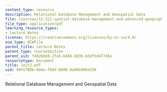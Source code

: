 ```yaml
---
content_type: resource
description: Relational Database Management and Geospatial Data
file: /courses/11-521-spatial-database-management-and-advanced-geographic-information-systems-spring-2003/99fe780b6b6efb0d08088a88b99be558_lect2.pdf
file_type: application/pdf
learning_resource_types:
- Lecture Notes
license: https://creativecommons.org/licenses/by-nc-sa/4.0/
ocw_type: OCWFile
parent_title: Lecture Notes
parent_type: CourseSection
parent_uid: f4026de9-2fa5-b456-b93b-b5df5d47745e
resourcetype: Document
title: lect2.pdf
uid: 99fe780b-6b6e-fb0d-0808-8a88b99be558
---
```

Relational Database Management and Geospatial Data
